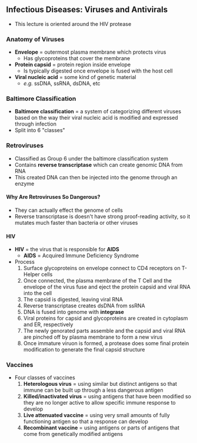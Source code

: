 ## Infectious Diseases: Viruses and Antivirals
- This lecture is oriented around the HIV protease

### Anatomy of Viruses
- **Envelope** = outermost plasma membrane which protects virus
    * Has glycoproteins that cover the membrane
- **Protein capsid** = protein region inside envelope
    * Is typically digested once envelope is fused with the host cell
- **Viral nucleic acid** = some kind of genetic material
    * *e.g.* ssDNA, ssRNA, dsDNA, etc

### Baltimore Classification
- **Baltimore classification** = a system of categorizing different viruses based on the way their viral nucleic acid is modified and expressed through infection
- Split into 6 "classes"

### Retroviruses
- Classified as Group 6 under the baltimore classification system
- Contains **reverse transcriptase** which can create genomic DNA from RNA
- This created DNA can then be injected into the genome through an enzyme

#### Why Are Retroviruses So Dangerous?
- They can actually effect the genome of cells
- Reverse transcriptase is doesn't have strong proof-reading activity, so it mutates much faster than bacteria or other viruses

#### HIV
- **HIV** = the virus that is responsible for **AIDS**
    * **AIDS** = Acquired Immune Deficiency Syndrome
- Process
    1. Surface glycoproteins on envelope connect to CD4 receptors on T-Helper cells
    2. Once connected, the plasma membrane of the T Cell and the envelope of the virus fuse and eject the protein capsid and viral RNA into the cell
    3. The capsid is digested, leaving viral RNA
    4. Reverse transcriptase creates dsDNA from ssRNA
    5. DNA is fused into genome with **integrase**
    6. Viral proteins for capsid and glycoproteins are created in cytoplasm and ER, respectively
    7. The newly genorated parts assemble and the capsid and viral RNA are pinched off by plasma membrane to form a new virus
    8. Once immature viruon is formed, a protease does some final protein modification to generate the final capsid structure

### Vaccines
- Four classes of vaccines
    1. **Heterologous virus** = using similar but distinct antigens so that immune can be built up through a less dangerous antigen
    2. **Killed/inactivated virus** = using antigens that have been modified so they are no longer active to allow specific immune response to develop
    3. **Live attenuated vaccine** = using very small amounts of fully functioning antigen so that a response can develop
    4. **Recombinant vaccine** = using antigens or parts of antigens that come from genetically modified antigens
